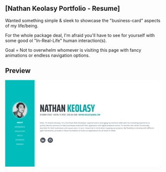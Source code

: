 ## [Nathan Keolasy Portfolio - Resume]

Wanted something simple & sleek to showcase the "business-card" aspects of my life/being.

For the whole package deal, I'm afraid you'll have to see for yourself with some good ol "In-Real-Life" human interaction(s).

Goal = Not to overwhelm whomever is visiting this page with fancy animations or endless navigation options.

## Preview

![Preview](./img/preview.jpg)
